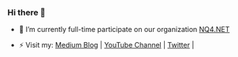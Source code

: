 ### Hi there 👋

- 🔭 I’m currently full-time participate on our organization [NQ4.NET](https://github.com/nq4-net) 

- ⚡ Visit my: [Medium Blog](https://plusua.medium.com/) | [YouTube Channel](https://www.youtube.com/channel/UCX24nLhinRELZX9ENHN7QoQ) | [Twitter](https://twitter.com/huan_carlos) |

<!--
**PlusUA/PlusUA** is a ✨ _special_ ✨ repository because its `README.md` (this file) appears on your GitHub profile.

Here are some ideas to get you started:

- 🔭 I’m currently working on ...
- 🌱 I’m currently learning ...
- 👯 I’m looking to collaborate on ...
- 🤔 I’m looking for help with ...
- 💬 Ask me about ...
- 📫 How to reach me: ...
- 😄 Pronouns: ...
- ⚡ Fun fact: ...
-->
